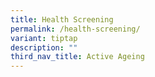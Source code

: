 ```yaml
---
title: Health Screening
permalink: /health-screening/
variant: tiptap
description: ""
third_nav_title: Active Ageing
---
```

<p></p>